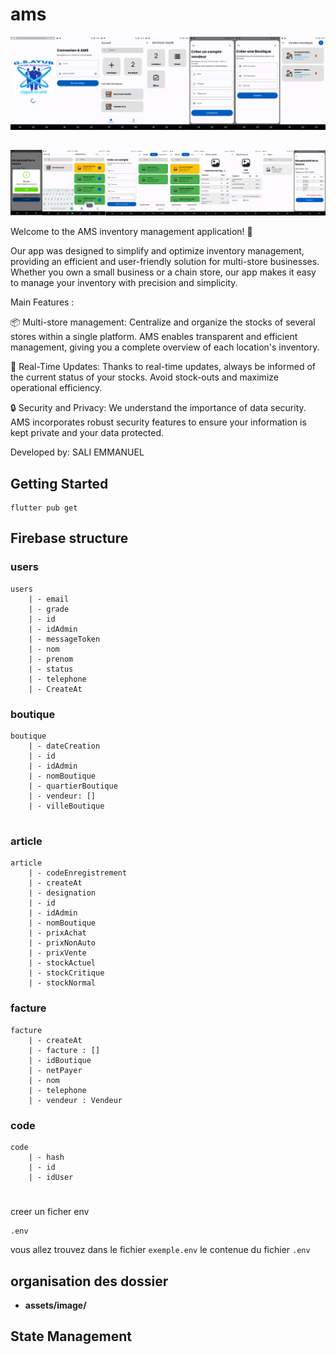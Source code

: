 # ams
![1JLDBPvTbcL8_1024_500](https://github.com/saliemmanuel/ams/blob/main/screenshot/screen_1.png)
##
![1JLDBPvTbcL8_1024_500](https://github.com/saliemmanuel/ams/blob/main/screenshot/screen_2.png)

Welcome to the AMS inventory management application! 🚀
        
Our app was designed to simplify and optimize inventory management, providing an efficient and user-friendly solution for multi-store businesses. Whether you own a small business or a chain store, our app makes it easy to manage your inventory with precision and simplicity.
        
Main Features :
        
📦 Multi-store management: Centralize and organize the stocks of several stores within a single platform. AMS enables transparent and efficient management, giving you a complete overview of each location's inventory.
        
🔄 Real-Time Updates: Thanks to real-time updates, always be informed of the current status of your stocks. Avoid stock-outs and maximize operational efficiency.
        
🔒 Security and Privacy: We understand the importance of data security. AMS incorporates robust security features to ensure your information is kept private and your data protected.
        
Developed by: SALI EMMANUEL

## Getting Started
```
flutter pub get 
```
## Firebase structure

### users
```
users 
    | - email
    | - grade
    | - id
    | - idAdmin
    | - messageToken
    | - nom 
    | - prenom
    | - status
    | - telephone
    | - CreateAt
```
### boutique
```
boutique 
    | - dateCreation
    | - id
    | - idAdmin
    | - nomBoutique
    | - quartierBoutique
    | - vendeur: []
    | - villeBoutique
  
```
### article
```
article 
    | - codeEnregistrement
    | - createAt 
    | - designation
    | - id
    | - idAdmin
    | - nomBoutique
    | - prixAchat
    | - prixNonAuto
    | - prixVente
    | - stockActuel
    | - stockCritique
    | - stockNormal
```

### facture

```
facture
    | - createAt 
    | - facture : []
    | - idBoutique
    | - netPayer
    | - nom
    | - telephone
    | - vendeur : Vendeur
```

### code

```
code
    | - hash
    | - id
    | - idUser
```
#

creer un ficher env

```
.env
```

vous allez trouvez dans le fichier `exemple.env` le contenue du fichier `.env`
## organisation des dossier 
- __assets/image/__ 

## State Management 






  


